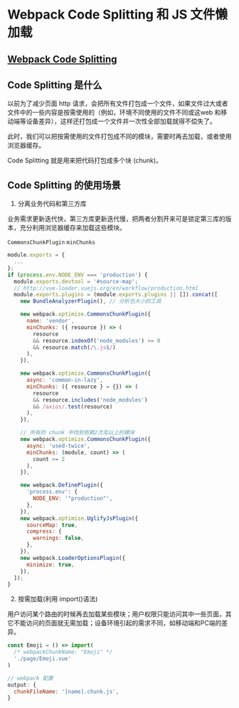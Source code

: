 # Webpack Code Splitting 和 JS 文件懒加载

## [Webpack Code Splitting](https://blog.csdn.net/zjw0742/article/details/74518955)

## Code Splitting 是什么

以前为了减少页面 http 请求，会把所有文件打包成一个文件，如果文件过大或者文件中的一些内容是按需使用的（例如，环境不同使用的文件不同或这web 和移动端等设备差异），这样还打包成一个文件并一次性全部加载就得不偿失了。

此时，我们可以把按需使用的文件打包成不同的模块，需要时再去加载，或者使用浏览器缓存。

Code Splitting 就是用来把代码打包成多个块 (chunk)。

## Code Splitting 的使用场景

1. 分离业务代码和第三方库

业务需求更新迭代快，第三方库更新迭代慢，把两者分割开来可是锁定第三库的版本，充分利用浏览器缓存来加载这些模块。

`CommonsChunkPlugin` `minChunks`

```JavaScript
module.exports = {
  ...
};
if (process.env.NODE_ENV === 'production') {
  module.exports.devtool = '#source-map';
  // http://vue-loader.vuejs.org/en/workflow/production.html
  module.exports.plugins = (module.exports.plugins || []).concat([
    new BundleAnalyzerPlugin(), // 分析包大小的工具

    new webpack.optimize.CommonsChunkPlugin({
      name: 'vendor',
      minChunks: ({ resource }) => (
        resource
        && resource.indexOf('node_modules') >= 0
        && resource.match(/\.js$/)
      ),
    }),

    new webpack.optimize.CommonsChunkPlugin({
      async: 'common-in-lazy',
      minChunks: ({ resource } = {}) => (
        resource
        && resource.includes('node_modules')
        && /axios/.test(resource)
      ),
    }),

    // 所有的 chunk 中找到依赖2次及以上的模块
    new webpack.optimize.CommonsChunkPlugin({ 
      async: 'used-twice', 
      minChunks: (module, count) => (
        count >= 2
      ),
    }),

    new webpack.DefinePlugin({
      'process.env': {
        NODE_ENV: '"production"',
      },
    }),
    new webpack.optimize.UglifyJsPlugin({
      sourceMap: true,
      compress: {
        warnings: false,
      },
    }),
    new webpack.LoaderOptionsPlugin({
      minimize: true,
    }),
  ]);
}
```

2. 按需加载(利用 import()语法)

用户访问某个路由的时候再去加载某些模块；用户权限只能访问其中一些页面，其它不能访问的页面就无需加载；设备环境引起的需求不同，如移动端和PC端的差异。

```JavaScript
const Emoji = () => import(
  /* webpackChunkName: "Emoji" */
  './page/Emoji.vue'
)

// webpack 配置
output: {
  chunkFileName: '[name].chunk.js',
}
```
